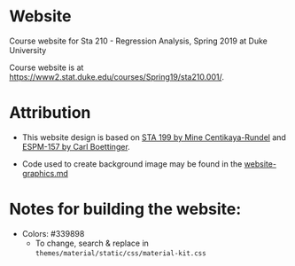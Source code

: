 # Website
Course website for Sta 210 - Regression Analysis, Spring 2019 at Duke University

Course website is at https://www2.stat.duke.edu/courses/Spring19/sta210.001/.

# Attribution

- This website design is based on [STA 199 by Mine Centikaya-Rundel](https://www2.stat.duke.edu/courses/Spring18/Sta199/) and [ESPM-157 by Carl Boettinger](https://espm-157.carlboettiger.info/).

- Code used to create background image may be found in the [website-graphics.md](website-graphics.md)

# Notes for building the website:

- Colors: #339898
  - To change, search & replace in `themes/material/static/css/material-kit.css`
